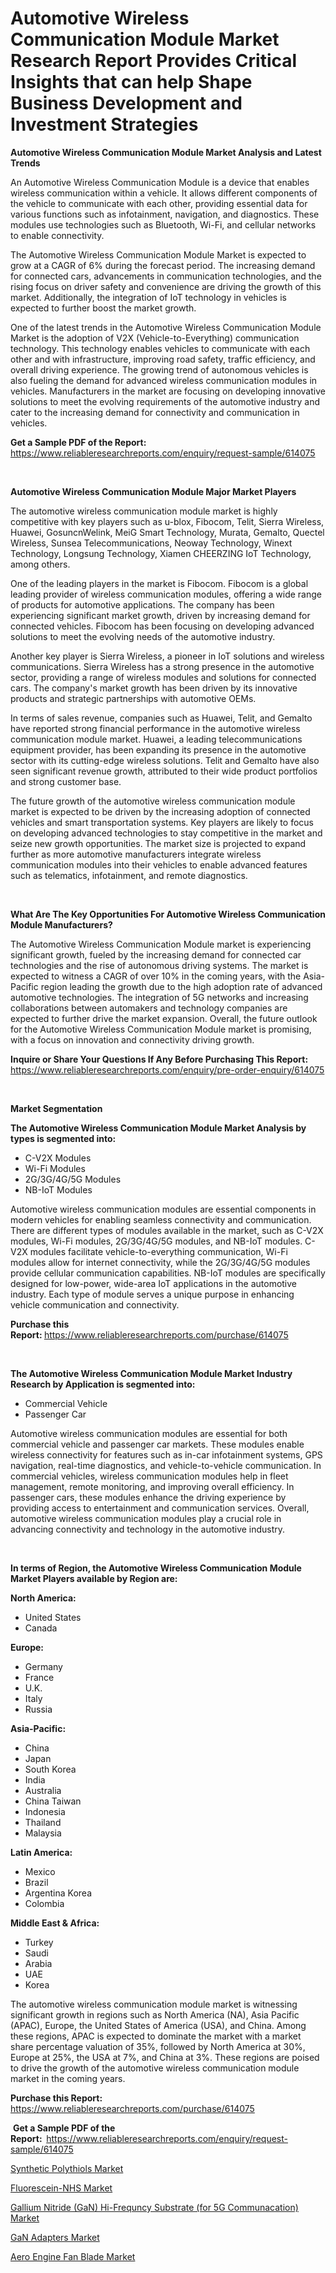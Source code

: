 <p><h1>Automotive Wireless Communication Module Market Research Report Provides Critical Insights that can help Shape Business Development and Investment Strategies</h1></p><p><strong>Automotive Wireless Communication Module Market Analysis and Latest Trends</strong></p>
<p><p>An Automotive Wireless Communication Module is a device that enables wireless communication within a vehicle. It allows different components of the vehicle to communicate with each other, providing essential data for various functions such as infotainment, navigation, and diagnostics. These modules use technologies such as Bluetooth, Wi-Fi, and cellular networks to enable connectivity.</p><p>The Automotive Wireless Communication Module Market is expected to grow at a CAGR of 6% during the forecast period. The increasing demand for connected cars, advancements in communication technologies, and the rising focus on driver safety and convenience are driving the growth of this market. Additionally, the integration of IoT technology in vehicles is expected to further boost the market growth.</p><p>One of the latest trends in the Automotive Wireless Communication Module Market is the adoption of V2X (Vehicle-to-Everything) communication technology. This technology enables vehicles to communicate with each other and with infrastructure, improving road safety, traffic efficiency, and overall driving experience. The growing trend of autonomous vehicles is also fueling the demand for advanced wireless communication modules in vehicles. Manufacturers in the market are focusing on developing innovative solutions to meet the evolving requirements of the automotive industry and cater to the increasing demand for connectivity and communication in vehicles.</p></p>
<p><strong>Get a Sample PDF of the Report:&nbsp;</strong> <a href="https://www.reliableresearchreports.com/enquiry/request-sample/614075">https://www.reliableresearchreports.com/enquiry/request-sample/614075</a></p>
<p>&nbsp;</p>
<p><strong>Automotive Wireless Communication Module Major Market Players</strong></p>
<p><p>The automotive wireless communication module market is highly competitive with key players such as u-blox, Fibocom, Telit, Sierra Wireless, Huawei, GosuncnWelink, MeiG Smart Technology, Murata, Gemalto, Quectel Wireless, Sunsea Telecommunications, Neoway Technology, Winext Technology, Longsung Technology, Xiamen CHEERZING IoT Technology, among others.</p><p>One of the leading players in the market is Fibocom. Fibocom is a global leading provider of wireless communication modules, offering a wide range of products for automotive applications. The company has been experiencing significant market growth, driven by increasing demand for connected vehicles. Fibocom has been focusing on developing advanced solutions to meet the evolving needs of the automotive industry.</p><p>Another key player is Sierra Wireless, a pioneer in IoT solutions and wireless communications. Sierra Wireless has a strong presence in the automotive sector, providing a range of wireless modules and solutions for connected cars. The company's market growth has been driven by its innovative products and strategic partnerships with automotive OEMs.</p><p>In terms of sales revenue, companies such as Huawei, Telit, and Gemalto have reported strong financial performance in the automotive wireless communication module market. Huawei, a leading telecommunications equipment provider, has been expanding its presence in the automotive sector with its cutting-edge wireless solutions. Telit and Gemalto have also seen significant revenue growth, attributed to their wide product portfolios and strong customer base.</p><p>The future growth of the automotive wireless communication module market is expected to be driven by the increasing adoption of connected vehicles and smart transportation systems. Key players are likely to focus on developing advanced technologies to stay competitive in the market and seize new growth opportunities. The market size is projected to expand further as more automotive manufacturers integrate wireless communication modules into their vehicles to enable advanced features such as telematics, infotainment, and remote diagnostics.</p></p>
<p>&nbsp;</p>
<p><strong>What Are The Key Opportunities For Automotive Wireless Communication Module Manufacturers?</strong></p>
<p><p>The Automotive Wireless Communication Module market is experiencing significant growth, fueled by the increasing demand for connected car technologies and the rise of autonomous driving systems. The market is expected to witness a CAGR of over 10% in the coming years, with the Asia-Pacific region leading the growth due to the high adoption rate of advanced automotive technologies. The integration of 5G networks and increasing collaborations between automakers and technology companies are expected to further drive the market expansion. Overall, the future outlook for the Automotive Wireless Communication Module market is promising, with a focus on innovation and connectivity driving growth.</p></p>
<p><strong>Inquire or Share Your Questions If Any Before Purchasing This Report:</strong> <a href="https://www.reliableresearchreports.com/enquiry/pre-order-enquiry/614075">https://www.reliableresearchreports.com/enquiry/pre-order-enquiry/614075</a></p>
<p>&nbsp;</p>
<p><strong>Market Segmentation</strong></p>
<p><strong>The Automotive Wireless Communication Module Market Analysis by types is segmented into:</strong></p>
<p><ul><li>C-V2X Modules</li><li>Wi-Fi Modules</li><li>2G/3G/4G/5G Modules</li><li>NB-IoT Modules</li></ul></p>
<p><p>Automotive wireless communication modules are essential components in modern vehicles for enabling seamless connectivity and communication. There are different types of modules available in the market, such as C-V2X modules, Wi-Fi modules, 2G/3G/4G/5G modules, and NB-IoT modules. C-V2X modules facilitate vehicle-to-everything communication, Wi-Fi modules allow for internet connectivity, while the 2G/3G/4G/5G modules provide cellular communication capabilities. NB-IoT modules are specifically designed for low-power, wide-area IoT applications in the automotive industry. Each type of module serves a unique purpose in enhancing vehicle communication and connectivity.</p></p>
<p><strong>Purchase this Report:&nbsp;</strong><a href="https://www.reliableresearchreports.com/purchase/614075">https://www.reliableresearchreports.com/purchase/614075</a></p>
<p>&nbsp;</p>
<p><strong>The Automotive Wireless Communication Module Market Industry Research by Application is segmented into:</strong></p>
<p><ul><li>Commercial Vehicle</li><li>Passenger Car</li></ul></p>
<p><p>Automotive wireless communication modules are essential for both commercial vehicle and passenger car markets. These modules enable wireless connectivity for features such as in-car infotainment systems, GPS navigation, real-time diagnostics, and vehicle-to-vehicle communication. In commercial vehicles, wireless communication modules help in fleet management, remote monitoring, and improving overall efficiency. In passenger cars, these modules enhance the driving experience by providing access to entertainment and communication services. Overall, automotive wireless communication modules play a crucial role in advancing connectivity and technology in the automotive industry.</p></p>
<p>&nbsp;</p>
<p><strong>In terms of Region, the Automotive Wireless Communication Module Market Players available by Region are:</strong></p>
<p>
    <p> <strong> North America: </strong>
        <ul>
            <li>United States</li>
            <li>Canada</li>
        </ul>
        </p> 
    <p> <strong> Europe: </strong>
        <ul>
            <li>Germany</li>
            <li>France</li>
            <li>U.K.</li>
            <li>Italy</li>
            <li>Russia</li>
        </ul>
        </p> 
    <p> <strong> Asia-Pacific: </strong>
        <ul>
            <li>China</li>
            <li>Japan</li>
            <li>South Korea</li>
            <li>India</li>
            <li>Australia</li>
            <li>China Taiwan</li>
            <li>Indonesia</li>
            <li>Thailand</li>
            <li>Malaysia</li>
        </ul>
        </p> 
    <p> <strong> Latin America: </strong>
        <ul>
            <li>Mexico</li>
            <li>Brazil</li>
            <li>Argentina Korea</li>
            <li>Colombia</li>
        </ul>
        </p> 
    <p> <strong> Middle East & Africa: </strong>
        <ul>
            <li>Turkey</li>
            <li>Saudi</li>
            <li>Arabia</li>
            <li>UAE</li>
            <li>Korea</li>
        </ul>
    </p>
    </p>
<p><p>The automotive wireless communication module market is witnessing significant growth in regions such as North America (NA), Asia Pacific (APAC), Europe, the United States of America (USA), and China. Among these regions, APAC is expected to dominate the market with a market share percentage valuation of 35%, followed by North America at 30%, Europe at 25%, the USA at 7%, and China at 3%. These regions are poised to drive the growth of the automotive wireless communication module market in the coming years.</p></p>
<p><strong>Purchase this Report: </strong><a href="https://www.reliableresearchreports.com/purchase/614075">https://www.reliableresearchreports.com/purchase/614075</a></p>
<p>&nbsp;<strong>Get a Sample PDF of the Report:&nbsp;&nbsp;</strong><a href="https://www.reliableresearchreports.com/enquiry/request-sample/614075">https://www.reliableresearchreports.com/enquiry/request-sample/614075</a></p>
<p><strong></strong></p>
<p><p><a href="https://github.com/julyju69/Market-Research-Report-List-2/blob/main/synthetic-polythiols-market.md">Synthetic Polythiols Market</a></p><p><a href="https://issuu.com/reportprime-2/docs/fluorescein-nhs-market-size-2030.pptx">Fluorescein-NHS Market</a></p><p><a href="https://issuu.com/reportprime-2/docs/gallium-nitride-gan-hi-frequncy-substrate-for-5g-c">Gallium Nitride (GaN) Hi-Frequncy Substrate (for 5G Communacation) Market</a></p><p><a href="https://github.com/nathandecarvalho/Market-Research-Report-List-2/blob/main/gan-adapters-market.md">GaN Adapters Market</a></p><p><a href="https://github.com/kosella/Market-Research-Report-List-2/blob/main/aero-engine-fan-blade-market.md">Aero Engine Fan Blade Market</a></p></p>